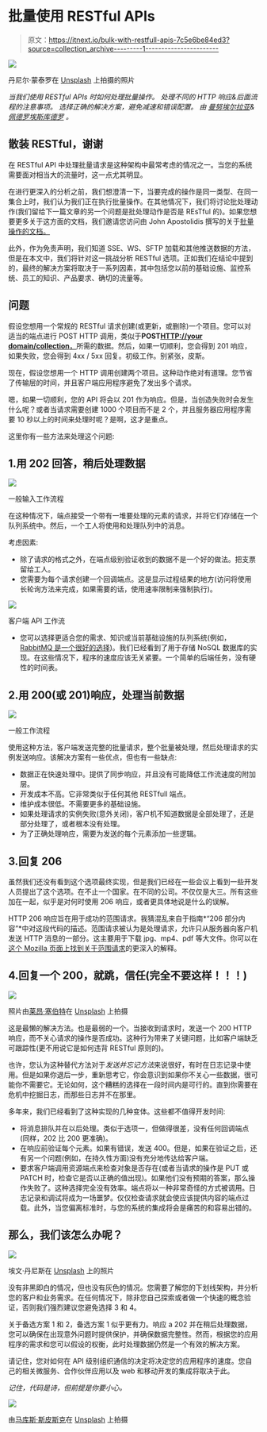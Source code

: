 # 批量使用 RESTful APIs

> 原文：<https://itnext.io/bulk-with-restfull-apis-7c5e6be84ed3?source=collection_archive---------1----------------------->

![](img/1022c75a1ab76514daee3bf782b215b8.png)

丹尼尔·蒙泰罗在 [Unsplash](https://unsplash.com?utm_source=medium&utm_medium=referral) 上拍摄的照片

*当我们使用 RESTful APIs 时如何处理批量操作。
处理不同的 HTTP 响应&后面流程的注意事项。
选择正确的解决方案，避免减速和错误配置。
由* [*曼努埃尔拉亚*](https://medium.com/u/a4d26b34962?source=post_page-----7c5e6be84ed3--------------------------------)*&*[*佩德罗埃斯库德罗*](https://medium.com/u/a36f378c5095?source=post_page-----7c5e6be84ed3--------------------------------) *。*

## 散装 RESTful，谢谢

在 RESTful API 中处理批量请求是这种架构中最常考虑的情况之一。当您的系统需要面对相当大的流量时，这一点尤其明显。

在进行更深入的分析之前，我们想澄清一下，当要完成的操作是同一类型、在同一集合上时，我们认为我们正在执行批量操作。在其他情况下，我们将讨论批处理动作(我们留给下一篇文章的另一个问题是批处理动作是否是 REsTful 的)。如果您想要更多关于这方面的文档，我们邀请您访问由 John Apostolidis 撰写的关于[批量操作的文档。](http://apostolidis.me/bulk-operations/)

此外，作为免责声明，我们知道 SSE、WS、SFTP 加载和其他推送数据的方法，但是在本文中，我们将针对这一挑战分析 RESTful 选项。正如我们在结论中提到的，最终的解决方案将取决于一系列因素，其中包括您以前的基础设施、监控系统、员工的知识、产品要求、确切的流量等。

## 问题

假设您想用一个常规的 RESTful 请求创建(或更新，或删除)一个项目。您可以对适当的端点进行 POST HTTP 调用，类似于**POST**[**HTTP://your domain/collection**，](http://yourdomain/collection,)所需的数据。然后，如果一切顺利，您会得到 201 响应，如果失败，您会得到 4xx / 5xx 回复。初级工作。别紧张，皮斯。

现在，假设您想用一个 HTTP 调用创建两个项目。这种动作绝对有道理。您节省了传输层的时间，并且客户端应用程序避免了发出多个请求。

嗯，如果一切顺利，您的 API 将会以 201 作为响应。但是，当创造失败时会发生什么呢？或者当请求需要创建 1000 个项目而不是 2 个，并且服务器应用程序需要 10 秒以上的时间来处理时呢？是啊，这才是重点。

这里你有一些方法来处理这个问题:

## 1.用 202 回答，稍后处理数据

![](img/73ece7fceaa003bcfa1fc1961964c274.png)

一般输入工作流程

在这种情况下，端点接受一个带有一堆要处理的元素的请求，并将它们存储在一个队列系统中。然后，一个工人将使用和处理队列中的消息。

考虑因素:

*   除了请求的格式之外，在端点级别验证收到的数据不是一个好的做法。把支票留给工人。
*   您需要为每个请求创建一个回调端点。这是显示过程结果的地方(访问将使用长轮询方法来完成，如果需要的话，使用速率限制来强制执行)。

![](img/19f33d82accf1a31c898ffafb88f8360.png)

客户端 API 工作流

*   您可以选择更适合您的需求、知识或当前基础设施的队列系统(例如， [RabbitMQ 是一个很好的选择](https://www.rabbitmq.com/))。我们已经看到了用于存储 NoSQL 数据库的实现。在这些情况下，程序的速度应该无关紧要。一个简单的后端任务，没有硬性的时间表。

## 2.用 200(或 201)响应，处理当前数据

![](img/b3ae7bed1d1a895ff41aebec95fa3cf9.png)

一般工作流程

使用这种方法，客户端发送完整的批量请求，整个批量被处理，然后处理请求的实例发送响应。该解决方案有一些优点，但也有一些缺点:

*   数据正在快速处理中。提供了同步响应，并且没有可能降低工作流速度的附加层。
*   开发成本不高。它非常类似于任何其他 RESTfull 端点。
*   维护成本很低。不需要更多的基础设施。
*   如果处理请求的实例失败(意外关闭)，客户机不知道数据是全部处理了，还是部分处理了，或者根本没有处理。
*   为了正确处理响应，需要为发送的每个元素添加一些逻辑。

## 3.回复 206

虽然我们还没有看到这个选项最终实现，但是我们已经在一些会议上看到一些开发人员提出了这个选项。在不止一个国家。在不同的公司。不仅仅是大三。所有这些加在一起，似乎是对何时使用 206 响应，或者更具体地说是什么的误解。

HTTP 206 响应旨在用于成功的范围请求。我猜混乱来自于指南*“206 部分内容”*中对这段代码的描述。范围请求被认为是处理请求，允许只从服务器向客户机发送 HTTP 消息的一部分。这主要用于下载 jpg、mp4、pdf 等大文件。你可以在[这个 Mozilla 页面上找到关于范围请求](https://developer.mozilla.org/en-US/docs/Web/HTTP/Range_requests)的更深入的解释。

## 4.回复一个 200，就跳，信任(完全不要这样！！！)

![](img/07c93140df70f411d0ac7284366b2a35.png)

照片由[莱昂·塞伯特](https://unsplash.com/@yapics?utm_source=medium&utm_medium=referral)在 [Unsplash](https://unsplash.com?utm_source=medium&utm_medium=referral) 上拍摄

这是最懒的解决方法。也是最弱的一个。当接收到请求时，发送一个 200 HTTP 响应，而不关心请求的操作是否成功。这种行为带来了关键问题，比如客户端缺乏可跟踪性(更不用说它是如何违背 RESTful 原则的)。

也许，您认为这种替代方法对于*发送并忘记方法*来说很好，有时在日志记录中使用。但是如果你退后一步，重新思考它，你会意识到如果你不关心一些数据，很可能你不需要它。无论如何，这个糟糕的选择在一段时间内是可行的。直到你需要在危机中挖掘日志，而那些日志并不在那里。

多年来，我们已经看到了这种实现的几种变体。这些都不值得开发时间:

*   将消息排队并在以后处理。类似于选项一，但做得很差，没有任何回调端点(同样，202 比 200 更准确)。
*   在响应前验证每个元素。如果有错误，发送 400。但是，如果在验证之后，还有另一个问题(例如，在持久性方面)没有充分地传达给客户端。
*   要求客户端调用资源端点来检查对象是否存在(或者当请求的操作是 PUT 或 PATCH 时，检查它是否以正确的值出现)。如果他们没有预期的答案，那么操作失败了。这种选择完全没有效率。端点将以一种非常奇怪的方式被调用。日志记录和调试将成为一场噩梦。仅仅检查请求就会使应该提供内容的端点过载。此外，当您偏离标准时，与您的系统的集成将会是痛苦的和容易出错的。

## 那么，我们该怎么办呢？

![](img/2033cd94d81fdc144c266a7fdd5c0fe9.png)

埃文·丹尼斯在 [Unsplash](https://unsplash.com?utm_source=medium&utm_medium=referral) 上的照片

没有非黑即白的情况，但也没有灰色的情况。您需要了解您的下划线架构，并分析您的客户和业务需求。在任何情况下，除非您自己探索或者做一个快速的概念验证，否则我们强烈建议您避免选择 3 和 4。

关于备选方案 1 和 2，备选方案 1 似乎更有力。响应 a 202 并在稍后处理数据，您可以确保在出现意外问题时提供保护，并确保数据完整性。然而，根据您的应用程序的需求和您可以假设的权衡，此时处理数据仍然是一个有效的解决方案。

请记住，您对如何在 API 级别组织通信的决定将决定您的应用程序的速度。您自己的相关微服务、合作伙伴应用以及 web 和移动开发的集成将取决于此。

*记住，代码是诗，但前提是你要小心。*

![](img/b359f0040a18f2c6685cbcb52be63673.png)

由[马库斯·斯皮斯克](https://unsplash.com/@markusspiske?utm_source=medium&utm_medium=referral)在 [Unsplash](https://unsplash.com?utm_source=medium&utm_medium=referral) 上拍摄